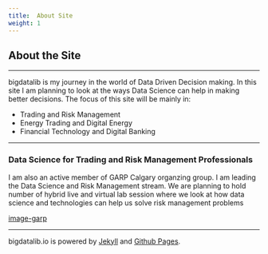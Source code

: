 ```yaml
---
title:  About Site
weight: 1
---
```


## About the Site

------


bigdatalib is my journey in the world of Data Driven Decision making. In this site I am planning to look at the ways Data Science can help in making better decisions. The focus of this site will be mainly in:

* Trading and Risk Management
* Energy Trading and Digital Energy
* Financial Technology and Digital Banking

-------

### Data Science for Trading and Risk Management Professionals

I am also an active member of GARP Calgary organzing group. I am leading the Data Science and Risk Management stream. We are planning to hold number of hybrid live and virtual lab session where we look at how data science and technologies can help us solve risk management problems  

[image-garp] 

--------

bigdatalib.io is powered by [Jekyll][] and [Github Pages][].  


<!-- links -->
[Jekyll]: https://jekyllrb.com/
[Github Pages]: https://pages.github.com/

<!-- image links-->
[image-garp]: http://www.garp.org/img/garp_logo.png

